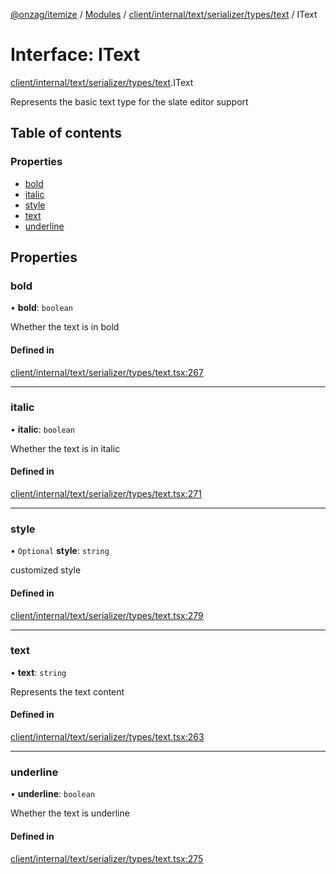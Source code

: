 [@onzag/itemize](../README.md) / [Modules](../modules.md) / [client/internal/text/serializer/types/text](../modules/client_internal_text_serializer_types_text.md) / IText

# Interface: IText

[client/internal/text/serializer/types/text](../modules/client_internal_text_serializer_types_text.md).IText

Represents the basic text type for the slate editor support

## Table of contents

### Properties

- [bold](client_internal_text_serializer_types_text.IText.md#bold)
- [italic](client_internal_text_serializer_types_text.IText.md#italic)
- [style](client_internal_text_serializer_types_text.IText.md#style)
- [text](client_internal_text_serializer_types_text.IText.md#text)
- [underline](client_internal_text_serializer_types_text.IText.md#underline)

## Properties

### bold

• **bold**: `boolean`

Whether the text is in bold

#### Defined in

[client/internal/text/serializer/types/text.tsx:267](https://github.com/onzag/itemize/blob/59702dd5/client/internal/text/serializer/types/text.tsx#L267)

___

### italic

• **italic**: `boolean`

Whether the text is in italic

#### Defined in

[client/internal/text/serializer/types/text.tsx:271](https://github.com/onzag/itemize/blob/59702dd5/client/internal/text/serializer/types/text.tsx#L271)

___

### style

• `Optional` **style**: `string`

customized style

#### Defined in

[client/internal/text/serializer/types/text.tsx:279](https://github.com/onzag/itemize/blob/59702dd5/client/internal/text/serializer/types/text.tsx#L279)

___

### text

• **text**: `string`

Represents the text content

#### Defined in

[client/internal/text/serializer/types/text.tsx:263](https://github.com/onzag/itemize/blob/59702dd5/client/internal/text/serializer/types/text.tsx#L263)

___

### underline

• **underline**: `boolean`

Whether the text is underline

#### Defined in

[client/internal/text/serializer/types/text.tsx:275](https://github.com/onzag/itemize/blob/59702dd5/client/internal/text/serializer/types/text.tsx#L275)
